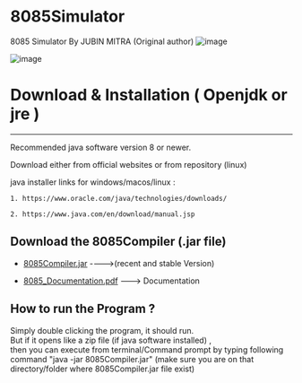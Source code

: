 # 8085Simulator
8085 Simulator By JUBIN MITRA (Original author)
![image](https://github.com/ankitdhuria/8085sim-java/assets/79005349/6bc505ae-c55f-4878-a746-5afc0ffc424a)


![image](https://github.com/ankitdhuria/8085sim-java/assets/79005349/64c76eec-8265-4252-be5b-2e030cc09d14)

# Download & Installation ( Openjdk or jre )
---------------------------------------------
Recommended java software version 8 or newer.

Download either from official websites or from repository (linux)


java installer links for windows/macos/linux :

    1. https://www.oracle.com/java/technologies/downloads/
                                           
    2. https://www.java.com/en/download/manual.jsp




Download the 8085Compiler (.jar file)
--------------------------------------
* [8085Compiler.jar](https://github.com/8085simulator/8085simulator/raw/master/dist/8085Compiler.jar) ---->(recent and stable Version)

* [8085_Documentation.pdf](https://github.com/8085simulator/8085simulator/raw/master/8085_Documentation_latex/8085_Documentation.pdf) ---> Documentation



How to run the Program ?
------------------------
Simply double clicking the program, it should run.     
But if it opens like a zip file (if java software installed) ,     
then you can execute from terminal/Command prompt by typing following command "java -jar 8085Compiler.jar" (make sure you are on that directory/folder where 8085Compiler.jar file exist)
